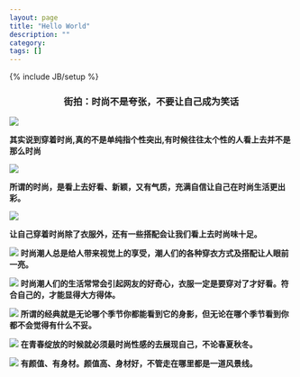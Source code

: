 ```yaml
---
layout: page
title: "Hello World"
description: ""
category: 
tags: []
---
```

{% include JB/setup %}
### <center>街拍：时尚不是夸张，不要让自己成为笑话
![](https://f11.baidu.com/it/u=3901900345,1547026423&fm=175&app=25&f=JPEG?w=639&h=427&s=D78905A900CC06FA57A4689F03009083&access=215967316)

**其实说到穿着时尚,真的不是单纯指个性突出,有时候往往太个性的人看上去并不是那么时尚**

![](https://f10.baidu.com/it/u=3560960106,279794930&fm=175&app=25&f=JPEG?w=640&h=1138&s=7C04449942AA38BCBBA8F48303007089&access=215967316)

**所谓的时尚，是看上去好看、新颖，又有气质，充满自信让自己在时尚生活更出彩。**

![](https://f10.baidu.com/it/u=2423853945,2912953708&fm=175&app=25&f=JPEG?w=640&h=1138&s=FD90699D4E5151D6109321CB0300A0B2&access=215967316)

**让自己穿着时尚除了衣服外，还有一些搭配会让我们看上去时尚味十足。**

![](https://f12.baidu.com/it/u=2099873117,3513365924&fm=175&app=25&f=JPEG?w=640&h=1138&s=92A041A0064268FD420114DB03003091&access=215967316)
**时尚潮人总是给人带来视觉上的享受，潮人们的各种穿衣方式及搭配让人眼前一亮。**

![](https://f10.baidu.com/it/u=310593954,1493389258&fm=175&app=25&f=JPEG?w=640&h=1138&s=F70041A140CA44FEC6B468970300508B&access=215967316)
**时尚潮人们的生活常常会引起网友的好奇心，衣服一定是要穿对了才好看。符合自己的，才能显得大方得体。**

![](https://f12.baidu.com/it/u=869184620,2060575321&fm=175&app=25&f=JPEG?w=640&h=1138&s=F32A9E40128710EEDFA51C8F0100A0C0&access=215967316)
**所谓的经典就是无论哪个季节你都能看到它的身影，但无论在哪个季节看到你都不会觉得有什么不妥。**

![](https://f12.baidu.com/it/u=1271258807,4253121639&fm=175&app=25&f=JPEG?w=640&h=1138&s=8DB86C911E5807DE4FA8759F0300B0C8&access=215967316)
**在青春绽放的时候就必须最时尚性感的去展现自己，不论春夏秋冬。**

![](https://f11.baidu.com/it/u=3363173788,3178807944&fm=175&app=25&f=JPEG?w=640&h=1138&s=BF195D8342831AE92785F80E03003081&access=215967316)
**有颜值、有身材。颜值高、身材好，不管走在哪里都是一道风景线。**